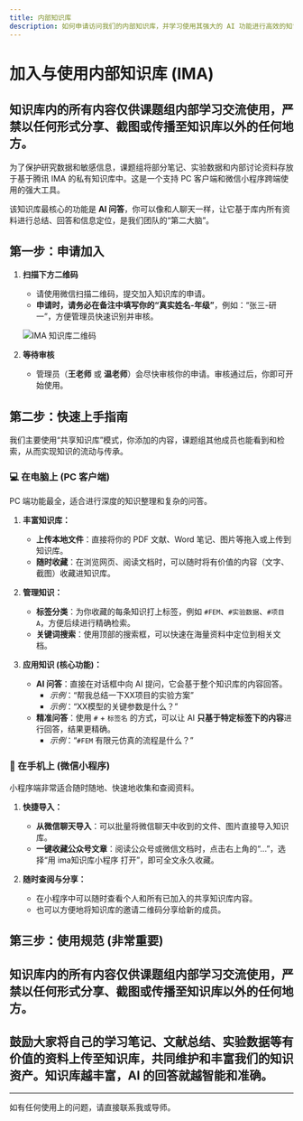 ```yaml
---
title: 内部知识库
description: 如何申请访问我们的内部知识库，并学习使用其强大的 AI 功能进行高效的知识管理。
---
```


# 加入与使用内部知识库 (IMA)

<h2>知识库内的所有内容仅供课题组内部学习交流使用，严禁以任何形式分享、截图或传播至知识库以外的任何地方。</h2>

为了保护研究数据和敏感信息，课题组将部分笔记、实验数据和内部讨论资料存放于基于腾讯 IMA 的私有知识库中。这是一个支持 PC 客户端和微信小程序跨端使用的强大工具。

该知识库最核心的功能是 **AI 问答**，你可以像和人聊天一样，让它基于库内所有资料进行总结、回答和信息定位，是我们团队的“第二大脑”。

## 第一步：申请加入

1.  **扫描下方二维码**
    *   请使用微信扫描二维码，提交加入知识库的申请。
    *   **申请时，请务必在备注中填写你的“真实姓名-年级”**，例如：“张三-研一”，方便管理员快速识别并审核。

    ![IMA 知识库二维码](/tutorials/imgs/ima-qrcode.png)  <!-- 请确保二维码图片已放在 docs/public/images/ 目录下 -->

2.  **等待审核**
    *   管理员（**王老师** 或 **温老师**）会尽快审核你的申请。审核通过后，你即可开始使用。

## 第二步：快速上手指南

我们主要使用“共享知识库”模式，你添加的内容，课题组其他成员也能看到和检索，从而实现知识的流动与传承。

### 💻 在电脑上 (PC 客户端)

PC 端功能最全，适合进行深度的知识整理和复杂的问答。

1.  **丰富知识库：**
    *   **上传本地文件**：直接将你的 PDF 文献、Word 笔记、图片等拖入或上传到知识库。
    *   **随时收藏**：在浏览网页、阅读文档时，可以随时将有价值的内容（文字、截图）收藏进知识库。

2.  **管理知识：**
    *   **标签分类**：为你收藏的每条知识打上标签，例如 ` #FEM `、` #实验数据 `、` #项目A `，方便后续进行精确检索。
    *   **关键词搜索**：使用顶部的搜索框，可以快速在海量资料中定位到相关文档。

3.  **应用知识 (核心功能)：**
    *   **AI 问答**：直接在对话框中向 AI 提问，它会基于整个知识库的内容回答。
        *   *示例*：“帮我总结一下XX项目的实验方案”
        *   *示例*：“XX模型的关键参数是什么？”
    *   **精准问答**：使用 `#` + `标签名` 的方式，可以让 AI **只基于特定标签下的内容**进行回答，结果更精确。
        *   *示例*：“`#FEM` 有限元仿真的流程是什么？”

### 📱 在手机上 (微信小程序)

小程序端非常适合随时随地、快速地收集和查阅资料。

1.  **快捷导入：**
    *   **从微信聊天导入**：可以批量将微信聊天中收到的文件、图片直接导入知识库。
    *   **一键收藏公众号文章**：阅读公众号或微信文档时，点击右上角的“...”，选择“用 ima知识库小程序 打开”，即可全文永久收藏。

2.  **随时查阅与分享：**
    *   在小程序中可以随时查看个人和所有已加入的共享知识库内容。
    *   也可以方便地将知识库的邀请二维码分享给新的成员。

## 第三步：使用规范 (非常重要)

<h2>知识库内的所有内容仅供课题组内部学习交流使用，严禁以任何形式分享、截图或传播至知识库以外的任何地方。</h2>

<h2>鼓励大家将自己的学习笔记、文献总结、实验数据等有价值的资料上传至知识库，共同维护和丰富我们的知识资产。知识库越丰富，AI 的回答就越智能和准确。</h2>

---

如有任何使用上的问题，请直接联系我或导师。